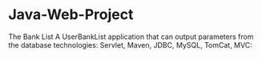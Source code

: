 # Java-Web-Project
The Bank List
A UserBankList application that can output parameters from the database technologies: Servlet, Maven, JDBC, MySQL, TomCat, MVC: 
